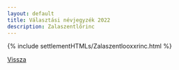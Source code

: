 ```yaml
---
layout: default
title: Választási névjegyzék 2022
description: Zalaszentlőrinc
---
```


{% include settlementHTMLs/Zalaszentlooxxrinc.html %}

[Vissza](../)